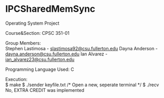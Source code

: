 # IPCSharedMemSync
Operating System Project

Course&Section: CPSC 351-01 

Group Members:  
Stephen Lastimosa - slastimosa92@csu.fullerton.edu
Dayna Anderson - dayna.anderson@csu.fullerton.edu
Ian Alvarez - ian_alvarez23@csu.fullerton.edu

Programming Language Used: C

Execution:     
$	make 
$	./sender keyfile.txt
/* Open a new, seperate terminal */
$	./recv
No, EXTRA CREDIT was implemented
